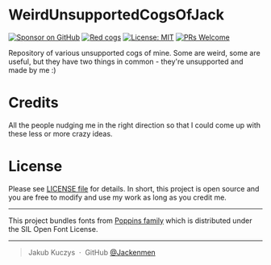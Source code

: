 # WeirdUnsupportedCogsOfJack

[![Sponsor on GitHub](https://img.shields.io/github/sponsors/Jackenmen?logo=github)](https://github.com/sponsors/Jackenmen)
[![Red cogs](https://img.shields.io/badge/Red--DiscordBot-cogs-red.svg)](https://github.com/Cog-Creators/Red-DiscordBot/tree/V3/develop)
[![License: MIT](https://img.shields.io/badge/License-MIT-yellow.svg)](https://opensource.org/licenses/MIT)
[![PRs Welcome](https://img.shields.io/badge/PRs-welcome-brightgreen.svg)](http://makeapullrequest.com)

Repository of various unsupported cogs of mine. Some are weird, some are useful, but they have two things in common - they're unsupported and made by me :)

# Credits

All the people nudging me in the right direction so that I could come up with these less or more crazy ideas.

# License

Please see [LICENSE file](LICENSE) for details. In short, this project is open source and you are free to modify and use my work as long as you credit me.

---

This project bundles fonts from [Poppins family](https://www.google.com/get/noto/) which is distributed under the SIL Open Font License.

---

> Jakub Kuczys &nbsp;&middot;&nbsp;
> GitHub [@Jackenmen](https://github.com/Jackenmen)
